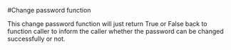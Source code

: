 #Change password function

This change password function will just return True or False back to function caller to inform the caller
whether the password can be changed successfully or not.
